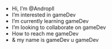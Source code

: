 -  Hi, I’m @Andropll
-  I’m interested in gameDev
-  I’m currently learning gameDev
-  I’m looking to collaborate on gameDev
-  How to reach me gameDev
- & my name is gameDev u gameDev 

<!---
Andropll/Andropll is a ✨ special ✨ repository because its `README.md` (this file) appears on your GitHub profile.
You can click the Preview link to take a look at your changes.
--->
